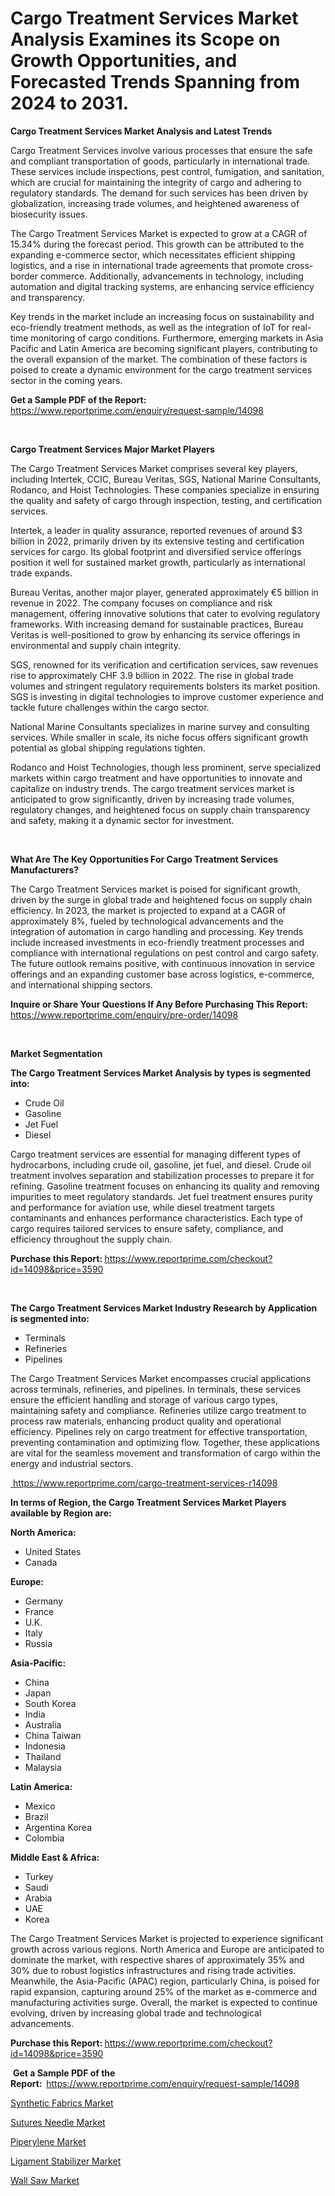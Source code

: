 <p><h1>Cargo Treatment Services Market Analysis Examines its Scope on Growth Opportunities, and Forecasted Trends Spanning from 2024 to 2031.</h1></p><p><strong>Cargo Treatment Services Market Analysis and Latest Trends</strong></p>
<p><p>Cargo Treatment Services involve various processes that ensure the safe and compliant transportation of goods, particularly in international trade. These services include inspections, pest control, fumigation, and sanitation, which are crucial for maintaining the integrity of cargo and adhering to regulatory standards. The demand for such services has been driven by globalization, increasing trade volumes, and heightened awareness of biosecurity issues.</p><p>The Cargo Treatment Services Market is expected to grow at a CAGR of 15.34% during the forecast period. This growth can be attributed to the expanding e-commerce sector, which necessitates efficient shipping logistics, and a rise in international trade agreements that promote cross-border commerce. Additionally, advancements in technology, including automation and digital tracking systems, are enhancing service efficiency and transparency.</p><p>Key trends in the market include an increasing focus on sustainability and eco-friendly treatment methods, as well as the integration of IoT for real-time monitoring of cargo conditions. Furthermore, emerging markets in Asia Pacific and Latin America are becoming significant players, contributing to the overall expansion of the market. The combination of these factors is poised to create a dynamic environment for the cargo treatment services sector in the coming years.</p></p>
<p><strong>Get a Sample PDF of the Report:&nbsp;</strong> <a href="https://www.reportprime.com/enquiry/request-sample/14098?utm_campaign=1902&utm_medium=2&utm_source=Github&utm_content=ia&utm_term=25122024&utm_id=cargo-treatment-services">https://www.reportprime.com/enquiry/request-sample/14098</a></p>
<p>&nbsp;</p>
<p><strong>Cargo Treatment Services Major Market Players</strong></p>
<p><p>The Cargo Treatment Services Market comprises several key players, including Intertek, CCIC, Bureau Veritas, SGS, National Marine Consultants, Rodanco, and Hoist Technologies. These companies specialize in ensuring the quality and safety of cargo through inspection, testing, and certification services.</p><p>Intertek, a leader in quality assurance, reported revenues of around $3 billion in 2022, primarily driven by its extensive testing and certification services for cargo. Its global footprint and diversified service offerings position it well for sustained market growth, particularly as international trade expands.</p><p>Bureau Veritas, another major player, generated approximately €5 billion in revenue in 2022. The company focuses on compliance and risk management, offering innovative solutions that cater to evolving regulatory frameworks. With increasing demand for sustainable practices, Bureau Veritas is well-positioned to grow by enhancing its service offerings in environmental and supply chain integrity.</p><p>SGS, renowned for its verification and certification services, saw revenues rise to approximately CHF 3.9 billion in 2022. The rise in global trade volumes and stringent regulatory requirements bolsters its market position. SGS is investing in digital technologies to improve customer experience and tackle future challenges within the cargo sector.</p><p>National Marine Consultants specializes in marine survey and consulting services. While smaller in scale, its niche focus offers significant growth potential as global shipping regulations tighten.</p><p>Rodanco and Hoist Technologies, though less prominent, serve specialized markets within cargo treatment and have opportunities to innovate and capitalize on industry trends. The cargo treatment services market is anticipated to grow significantly, driven by increasing trade volumes, regulatory changes, and heightened focus on supply chain transparency and safety, making it a dynamic sector for investment.</p></p>
<p>&nbsp;</p>
<p><strong>What Are The Key Opportunities For Cargo Treatment Services Manufacturers?</strong></p>
<p><p>The Cargo Treatment Services market is poised for significant growth, driven by the surge in global trade and heightened focus on supply chain efficiency. In 2023, the market is projected to expand at a CAGR of approximately 8%, fueled by technological advancements and the integration of automation in cargo handling and processing. Key trends include increased investments in eco-friendly treatment processes and compliance with international regulations on pest control and cargo safety. The future outlook remains positive, with continuous innovation in service offerings and an expanding customer base across logistics, e-commerce, and international shipping sectors.</p></p>
<p><strong>Inquire or Share Your Questions If Any Before Purchasing This Report:</strong> <a href="https://www.reportprime.com/enquiry/pre-order/14098?utm_campaign=1902&utm_medium=2&utm_source=Github&utm_content=ia&utm_term=25122024&utm_id=cargo-treatment-services">https://www.reportprime.com/enquiry/pre-order/14098</a></p>
<p>&nbsp;</p>
<p><strong>Market Segmentation</strong></p>
<p><strong>The Cargo Treatment Services Market Analysis by types is segmented into:</strong></p>
<p><ul><li>Crude Oil</li><li>Gasoline</li><li>Jet Fuel</li><li>Diesel</li></ul></p>
<p><p>Cargo treatment services are essential for managing different types of hydrocarbons, including crude oil, gasoline, jet fuel, and diesel. Crude oil treatment involves separation and stabilization processes to prepare it for refining. Gasoline treatment focuses on enhancing its quality and removing impurities to meet regulatory standards. Jet fuel treatment ensures purity and performance for aviation use, while diesel treatment targets contaminants and enhances performance characteristics. Each type of cargo requires tailored services to ensure safety, compliance, and efficiency throughout the supply chain.</p></p>
<p><strong>Purchase this Report:&nbsp;</strong><a href="https://www.reportprime.com/checkout?id=14098&price=3590&utm_campaign=1902&utm_medium=2&utm_source=Github&utm_content=ia&utm_term=25122024&utm_id=cargo-treatment-services">https://www.reportprime.com/checkout?id=14098&price=3590</a></p>
<p>&nbsp;</p>
<p><strong>The Cargo Treatment Services Market Industry Research by Application is segmented into:</strong></p>
<p><ul><li>Terminals</li><li>Refineries</li><li>Pipelines</li></ul></p>
<p><p>The Cargo Treatment Services Market encompasses crucial applications across terminals, refineries, and pipelines. In terminals, these services ensure the efficient handling and storage of various cargo types, maintaining safety and compliance. Refineries utilize cargo treatment to process raw materials, enhancing product quality and operational efficiency. Pipelines rely on cargo treatment for effective transportation, preventing contamination and optimizing flow. Together, these applications are vital for the seamless movement and transformation of cargo within the energy and industrial sectors.</p></p>
<p><a href="https://www.reportprime.com/cargo-treatment-services-r14098?utm_campaign=1902&utm_medium=2&utm_source=Github&utm_content=ia&utm_term=25122024&utm_id=cargo-treatment-services">&nbsp;https://www.reportprime.com/cargo-treatment-services-r14098</a></p>
<p><strong>In terms of Region, the Cargo Treatment Services Market Players available by Region are:</strong></p>
<p>
    <p> <strong> North America: </strong>
        <ul>
            <li>United States</li>
            <li>Canada</li>
        </ul>
        </p> 
    <p> <strong> Europe: </strong>
        <ul>
            <li>Germany</li>
            <li>France</li>
            <li>U.K.</li>
            <li>Italy</li>
            <li>Russia</li>
        </ul>
        </p> 
    <p> <strong> Asia-Pacific: </strong>
        <ul>
            <li>China</li>
            <li>Japan</li>
            <li>South Korea</li>
            <li>India</li>
            <li>Australia</li>
            <li>China Taiwan</li>
            <li>Indonesia</li>
            <li>Thailand</li>
            <li>Malaysia</li>
        </ul>
        </p> 
    <p> <strong> Latin America: </strong>
        <ul>
            <li>Mexico</li>
            <li>Brazil</li>
            <li>Argentina Korea</li>
            <li>Colombia</li>
        </ul>
        </p> 
    <p> <strong> Middle East & Africa: </strong>
        <ul>
            <li>Turkey</li>
            <li>Saudi</li>
            <li>Arabia</li>
            <li>UAE</li>
            <li>Korea</li>
        </ul>
    </p>
    </p>
<p><p>The Cargo Treatment Services Market is projected to experience significant growth across various regions. North America and Europe are anticipated to dominate the market, with respective shares of approximately 35% and 30% due to robust logistics infrastructures and rising trade activities. Meanwhile, the Asia-Pacific (APAC) region, particularly China, is poised for rapid expansion, capturing around 25% of the market as e-commerce and manufacturing activities surge. Overall, the market is expected to continue evolving, driven by increasing global trade and technological advancements.</p></p>
<p><strong>Purchase this Report: </strong><a href="https://www.reportprime.com/checkout?id=14098&price=3590&utm_campaign=1902&utm_medium=2&utm_source=Github&utm_content=ia&utm_term=25122024&utm_id=cargo-treatment-services">https://www.reportprime.com/checkout?id=14098&price=3590</a></p>
<p>&nbsp;<strong>Get a Sample PDF of the Report:&nbsp;&nbsp;</strong><a href="https://www.reportprime.com/enquiry/request-sample/14098?utm_campaign=1902&utm_medium=2&utm_source=Github&utm_content=ia&utm_term=25122024&utm_id=cargo-treatment-services">https://www.reportprime.com/enquiry/request-sample/14098</a></p>
<p><strong></strong></p>
<p><p><a href="https://www.linkedin.com/pulse/market-trends-growth-synthetic-fabrics-industry-111-cagr-forecast-r7zhf?utm_campaign=1902&utm_medium=2&utm_source=Github&utm_content=ia&utm_term=25122024&utm_id=cargo-treatment-services">Synthetic Fabrics Market</a></p><p><a href="https://www.linkedin.com/pulse/market-dynamics-future-trends-global-sutures-needle-sector-forecasted-oszif?utm_campaign=1902&utm_medium=2&utm_source=Github&utm_content=ia&utm_term=25122024&utm_id=cargo-treatment-services">Sutures Needle Market</a></p><p><a href="https://www.linkedin.com/pulse/piperylene-market-analysis-report-key-players-overview-149-cagr-kmnhf?utm_campaign=1902&utm_medium=2&utm_source=Github&utm_content=ia&utm_term=25122024&utm_id=cargo-treatment-services">Piperylene Market</a></p><p><a href="https://www.linkedin.com/pulse/ligament-stabilizer-market-size-growth-trends-statistics-33wzf?utm_campaign=1902&utm_medium=2&utm_source=Github&utm_content=ia&utm_term=25122024&utm_id=cargo-treatment-services">Ligament Stabilizer Market</a></p><p><a href="https://www.linkedin.com/pulse/wall-saw-market-size-cagr-92-forecast-highlighting-profitable-c0pkf?utm_campaign=1902&utm_medium=2&utm_source=Github&utm_content=ia&utm_term=25122024&utm_id=cargo-treatment-services">Wall Saw Market</a></p></p>